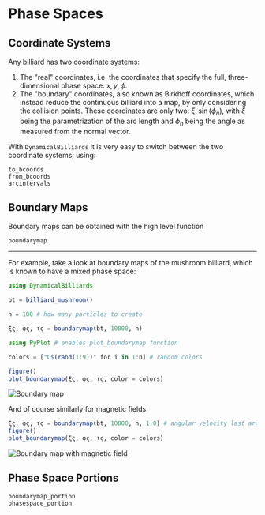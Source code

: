 # Phase Spaces

## Coordinate Systems
Any billiard has two coordinate systems:
1. The "real" coordinates, i.e. the coordinates that specify the full, three-dimensional phase space: $x, y, \phi$.
2. The "boundary" coordinates, also known as Birkhoff coordinates, which instead reduce the continuous billiard into a map, by only considering the collision points. These coordinates are only two: $\xi, \sin(\phi_n)$, with $\xi$ being the parametrization of the arc length and $\phi_n$ being the angle as measured from the normal vector.

With `DynamicalBilliards` it is very easy to switch between the two coordinate
systems, using:
```@docs
to_bcoords
from_bcoords
arcintervals
```

## Boundary Maps
Boundary maps can be obtained with the high level function
```@docs
boundarymap
```
---
For example, take a look at boundary maps of the mushroom billiard, which is known to have a mixed phase space:
```julia
using DynamicalBilliards

bt = billiard_mushroom()

n = 100 # how many particles to create

ξς, φς, ις = boundarymap(bt, 10000, n)

using PyPlot # enables plot_boundarymap function

colors = ["C$(rand(1:9))" for i in 1:n] # random colors

figure()
plot_boundarymap(ξς, φς, ις, color = colors)
```
![Boundary map](https://i.imgur.com/RO9UZa9.png)

And of course similarly for magnetic fields
```julia
ξς, φς, ις = boundarymap(bt, 10000, n, 1.0) # angular velocity last argument
figure()
plot_boundarymap(ξς, φς, ις, color = colors)
```
![Boundary map with magnetic field](https://i.imgur.com/YoW1FVD.png)

## Phase Space Portions

```@docs
boundarymap_portion
phasespace_portion
```
